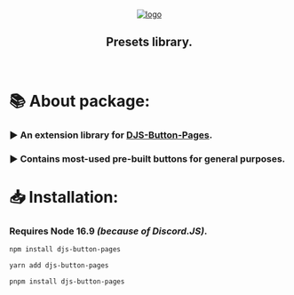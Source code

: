 <div align = "center">
    <br />
    <p>
        <a href = "https://i-moony.github.io/djs-button-pages/"><img src = "https://user-images.githubusercontent.com/80977522/174433134-54e6e9f6-b618-4d94-8552-5b5ba3c22a88.png" alt = "logo" /></a>
    </p>
    <h2>
        Presets library.
    </h2>
    <br />
</div>

# 📚 About package:
### ▶️ An extension library for [DJS-Button-Pages](https://www.npmjs.com/package/djs-button-pages).
### ▶️ Contains most-used pre-built buttons for general purposes.

# 📥 Installation:
### Requires Node **16.9** *(because of Discord.JS)*.

```bash
npm install djs-button-pages
```
```bash
yarn add djs-button-pages
```
```bash
pnpm install djs-button-pages
```